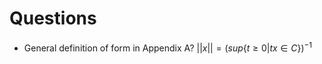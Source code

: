 # Questions

  

+ General definition of form in Appendix A? $||x|| = (sup\{ t \geq 0 | tx \in C\})^{-1}$
<!--stackedit_data:
eyJoaXN0b3J5IjpbMTIzNjA4NDQ5Ml19
-->
